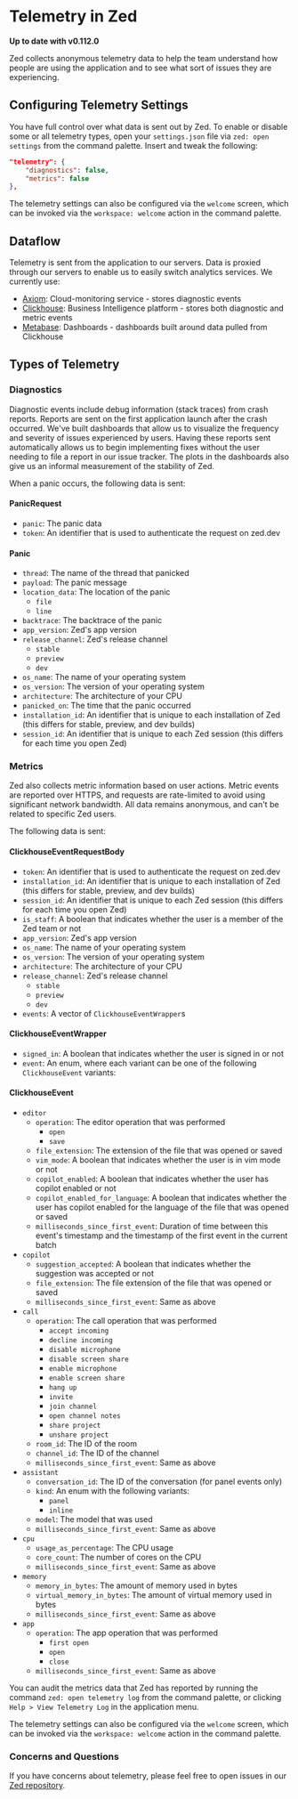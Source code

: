 # Telemetry in Zed

**Up to date with v0.112.0**

Zed collects anonymous telemetry data to help the team understand how people are using the application and to see what sort of issues they are experiencing.

## Configuring Telemetry Settings

You have full control over what data is sent out by Zed. To enable or disable some or all telemetry types, open your `settings.json` file via `zed: open settings` from the command palette. Insert and tweak the following:

```json
"telemetry": {
    "diagnostics": false,
    "metrics": false
},
```

The telemetry settings can also be configured via the `welcome` screen, which can be invoked via the `workspace: welcome` action in the command palette.

## Dataflow

Telemetry is sent from the application to our servers. Data is proxied through our servers to enable us to easily switch analytics services. We currently use:

- [Axiom](https://axiom.co): Cloud-monitoring service - stores diagnostic events
- [Clickhouse](https://clickhouse.com): Business Intelligence platform - stores both diagnostic and metric events
- [Metabase](https://www.metabase.com): Dashboards - dashboards built around data pulled from Clickhouse

## Types of Telemetry

### Diagnostics

Diagnostic events include debug information (stack traces) from crash reports. Reports are sent on the first application launch after the crash occurred. We've built dashboards that allow us to visualize the frequency and severity of issues experienced by users. Having these reports sent automatically allows us to begin implementing fixes without the user needing to file a report in our issue tracker. The plots in the dashboards also give us an informal measurement of the stability of Zed.

When a panic occurs, the following data is sent:

#### PanicRequest

- `panic`: The panic data
- `token`: An identifier that is used to authenticate the request on zed.dev

#### Panic

- `thread`: The name of the thread that panicked
- `payload`: The panic message
- `location_data`: The location of the panic
  - `file`
  - `line`
- `backtrace`: The backtrace of the panic
- `app_version`: Zed's app version
- `release_channel`: Zed's release channel
  - `stable`
  - `preview`
  - `dev`
- `os_name`: The name of your operating system
- `os_version`: The version of your operating system
- `architecture`: The architecture of your CPU
- `panicked_on`: The time that the panic occurred
- `installation_id`: An identifier that is unique to each installation of Zed (this differs for stable, preview, and dev builds)
- `session_id`: An identifier that is unique to each Zed session (this differs for each time you open Zed)

### Metrics

Zed also collects metric information based on user actions. Metric events are reported over HTTPS, and requests are rate-limited to avoid using significant network bandwidth. All data remains anonymous, and can't be related to specific Zed users.

The following data is sent:

#### ClickhouseEventRequestBody

- `token`: An identifier that is used to authenticate the request on zed.dev
- `installation_id`: An identifier that is unique to each installation of Zed (this differs for stable, preview, and dev builds)
- `session_id`: An identifier that is unique to each Zed session (this differs for each time you open Zed)
- `is_staff`: A boolean that indicates whether the user is a member of the Zed team or not
- `app_version`: Zed's app version
- `os_name`: The name of your operating system
- `os_version`: The version of your operating system
- `architecture`: The architecture of your CPU
- `release_channel`: Zed's release channel
  - `stable`
  - `preview`
  - `dev`
- `events`: A vector of `ClickhouseEventWrapper`s

#### ClickhouseEventWrapper

- `signed_in`: A boolean that indicates whether the user is signed in or not
- `event`: An enum, where each variant can be one of the following `ClickhouseEvent` variants:

#### ClickhouseEvent

- `editor`
  - `operation`: The editor operation that was performed
    - `open`
    - `save`
  - `file_extension`: The extension of the file that was opened or saved
  - `vim_mode`: A boolean that indicates whether the user is in vim mode or not
  - `copilot_enabled`: A boolean that indicates whether the user has copilot enabled or not
  - `copilot_enabled_for_language`: A boolean that indicates whether the user has copilot enabled for the language of the file that was opened or saved
  - `milliseconds_since_first_event`: Duration of time between this event's timestamp and the timestamp of the first event in the current batch
- `copilot`
  - `suggestion_accepted`: A boolean that indicates whether the suggestion was accepted or not
  - `file_extension`: The file extension of the file that was opened or saved
  - `milliseconds_since_first_event`: Same as above
- `call`
  - `operation`: The call operation that was performed
    - `accept incoming`
    - `decline incoming`
    - `disable microphone`
    - `disable screen share`
    - `enable microphone`
    - `enable screen share`
    - `hang up`
    - `invite`
    - `join channel`
    - `open channel notes`
    - `share project`
    - `unshare project`
  - `room_id`: The ID of the room
  - `channel_id`: The ID of the channel
  - `milliseconds_since_first_event`: Same as above
- `assistant`
  - `conversation_id`: The ID of the conversation (for panel events only)
  - `kind`: An enum with the following variants:
    - `panel`
    - `inline`
  - `model`: The model that was used
  - `milliseconds_since_first_event`: Same as above
- `cpu`
  - `usage_as_percentage`: The CPU usage
  - `core_count`: The number of cores on the CPU
  - `milliseconds_since_first_event`: Same as above
- `memory`
  - `memory_in_bytes`: The amount of memory used in bytes
  - `virtual_memory_in_bytes`: The amount of virtual memory used in bytes
  - `milliseconds_since_first_event`: Same as above
- `app`
  - `operation`: The app operation that was performed
    - `first open`
    - `open`
    - `close`
  - `milliseconds_since_first_event`: Same as above

You can audit the metrics data that Zed has reported by running the command `zed: open telemetry log` from the command palette, or clicking `Help > View Telemetry Log` in the application menu.

The telemetry settings can also be configured via the `welcome` screen, which can be invoked via the `workspace: welcome` action in the command palette.

### Concerns and Questions

If you have concerns about telemetry, please feel free to open issues in our [Zed repository](https://github.com/zed-industries/zed/issues/new/choose).
